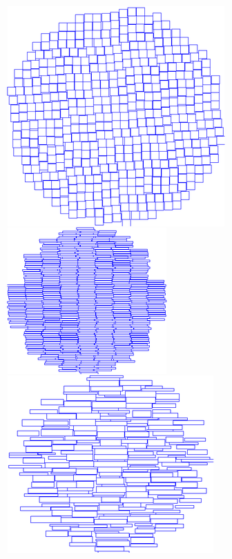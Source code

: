 ![Laid out squares](squares20x20.bmp)
![Laid out thin long rectangles](rectangles40x4.bmp)
![Laid out thick rectangles](rectanglesLong.bmp)